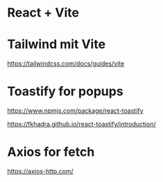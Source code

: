 # React + Vite


# Tailwind mit Vite
https://tailwindcss.com/docs/guides/vite

# Toastify for popups
https://www.npmjs.com/package/react-toastify

https://fkhadra.github.io/react-toastify/introduction/

# Axios for fetch
 https://axios-http.com/